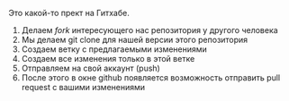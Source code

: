 Это какой-то прект на Гитхабе.

1. Делаем *fork* интересующего нас репозитория у другого человека
2. Мы делаем git clone для нашей версии этого репозитория
3. Создаем ветку с предлагаемыми изменениями
4. Создаем все изменения только в этой ветке
5. Отправляем на свой аккаунт (push) 
6. После этого в окне github появляется возможность отправить pull request с вашими изменениями